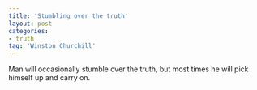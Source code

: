 ```yaml
---
title: 'Stumbling over the truth'
layout: post
categories:
- truth
tag: 'Winston Churchill'
---
```


Man will occasionally stumble over the truth, but most times he will pick himself up and carry on.